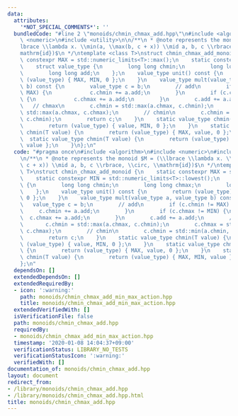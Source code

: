 ```yaml
---
data:
  attributes:
    '*NOT_SPECIAL_COMMENTS*': ''
  bundledCode: "#line 2 \"monoids/chmin_chmax_add.hpp\"\n#include <algorithm>\n#include\
    \ <numeric>\n#include <utility>\n\n/**\n * @note represents the monoid $M = (\\\
    lbrace \\lambda x. \\min(a, \\max(b, c + x)) \\mid a, b, c \\rbrace, \\circ, \\\
    mathrm{id})$\n */\ntemplate <class T>\nstruct chmin_chmax_add_monoid {\n    static\
    \ constexpr MAX = std::numeric_limits<T>::max();\n    static constexpr MIN = std::numeric_limits<T>::lowest();\n\
    \    struct value_type {\n        long long chmin;\n        long long chmax;\n\
    \        long long add;\n    };\n    value_type unit() const {\n        return\
    \ (value_type) { MAX, MIN, 0 };\n    }\n    value_type mult(value_type a, value_type\
    \ b) const {\n        value_type c = b;\n        // add\n        if (c.chmin !=\
    \ MAX) {\n            c.chmin += a.add;\n        }\n        if (c.chmax != MIN)\
    \ {\n            c.chmax += a.add;\n        }\n        c.add += a.add;\n     \
    \   // chmax\n        c.chmin = std::max(a.chmax, c.chmin);\n        c.chmax =\
    \ std::max(a.chmax, c.chmax);\n        // chmin\n        c.chmin = std::min(a.chmin,\
    \ c.chmin);\n        return c;\n    }\n    static value_type chmin(T value) {\n\
    \        return (value_type) { value, MIN, 0 };\n    }\n    static value_type\
    \ chmin(T value) {\n        return (value_type) { MAX, value, 0 };\n    }\n  \
    \  static value_type chmin(T value) {\n        return (value_type) { MAX, MIN,\
    \ value };\n    }\n};\n"
  code: "#pragma once\n#include <algorithm>\n#include <numeric>\n#include <utility>\n\
    \n/**\n * @note represents the monoid $M = (\\lbrace \\lambda x. \\min(a, \\max(b,\
    \ c + x)) \\mid a, b, c \\rbrace, \\circ, \\mathrm{id})$\n */\ntemplate <class\
    \ T>\nstruct chmin_chmax_add_monoid {\n    static constexpr MAX = std::numeric_limits<T>::max();\n\
    \    static constexpr MIN = std::numeric_limits<T>::lowest();\n    struct value_type\
    \ {\n        long long chmin;\n        long long chmax;\n        long long add;\n\
    \    };\n    value_type unit() const {\n        return (value_type) { MAX, MIN,\
    \ 0 };\n    }\n    value_type mult(value_type a, value_type b) const {\n     \
    \   value_type c = b;\n        // add\n        if (c.chmin != MAX) {\n       \
    \     c.chmin += a.add;\n        }\n        if (c.chmax != MIN) {\n          \
    \  c.chmax += a.add;\n        }\n        c.add += a.add;\n        // chmax\n \
    \       c.chmin = std::max(a.chmax, c.chmin);\n        c.chmax = std::max(a.chmax,\
    \ c.chmax);\n        // chmin\n        c.chmin = std::min(a.chmin, c.chmin);\n\
    \        return c;\n    }\n    static value_type chmin(T value) {\n        return\
    \ (value_type) { value, MIN, 0 };\n    }\n    static value_type chmin(T value)\
    \ {\n        return (value_type) { MAX, value, 0 };\n    }\n    static value_type\
    \ chmin(T value) {\n        return (value_type) { MAX, MIN, value };\n    }\n\
    };\n"
  dependsOn: []
  extendedDependsOn: []
  extendedRequiredBy:
  - icon: ':warning:'
    path: monoids/chmin_chmax_add_min_max_action.hpp
    title: monoids/chmin_chmax_add_min_max_action.hpp
  extendedVerifiedWith: []
  isVerificationFile: false
  path: monoids/chmin_chmax_add.hpp
  requiredBy:
  - monoids/chmin_chmax_add_min_max_action.hpp
  timestamp: '2020-01-08 14:04:37+09:00'
  verificationStatus: LIBRARY_NO_TESTS
  verificationStatusIcon: ':warning:'
  verifiedWith: []
documentation_of: monoids/chmin_chmax_add.hpp
layout: document
redirect_from:
- /library/monoids/chmin_chmax_add.hpp
- /library/monoids/chmin_chmax_add.hpp.html
title: monoids/chmin_chmax_add.hpp
---
```

